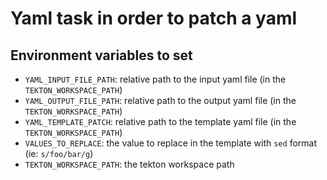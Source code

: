 # Yaml task in order to patch a yaml

## Environment variables to set

* `YAML_INPUT_FILE_PATH`: relative path to the input yaml file (in the `TEKTON_WORKSPACE_PATH`)
* `YAML_OUTPUT_FILE_PATH`: relative path to the output yaml file (in the `TEKTON_WORKSPACE_PATH`)
* `YAML_TEMPLATE_PATCH`: relative path to the template yaml file (in the `TEKTON_WORKSPACE_PATH`)
* `VALUES_TO_REPLACE`: the value to replace in the template with `sed` format (ie: `s/foo/bar/g`)
* `TEKTON_WORKSPACE_PATH`: the tekton workspace path
